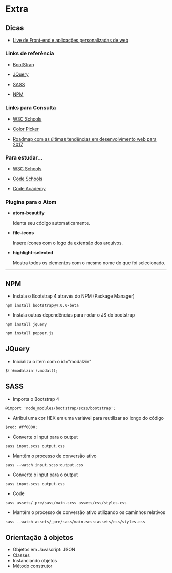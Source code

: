 # Extra

## Dicas

* [Live de Front-end e aplicações personalizadas de web](https://www.facebook.com/mastertech.tech/videos/1743943105907692/)

### Links de referência

* [BootStrap](https://getbootstrap.com/)

* [JQuery](https://jquery.com/)

* [SASS](http://sass-lang.com/)

* [NPM](https://www.npmjs.com/)

### Links para Consulta

* [W3C Schools](https://www.w3schools.com/)

* [Color Picker](https://www.google.com.br/search?q=color+picker)

* [Roadmap com as últimas tendências em desenvolvimento web para 2017](https://github.com/kamranahmedse/developer-roadmap)

### Para estudar...

* [W3C Schools](https://www.w3schools.com/)

* [Code Schools](https://www.codeschool.com/)

* [Code Academy](https://www.codecademy.com/)

### Plugins para o Atom

* **atom-beautify**

  Identa seu código automaticamente.

* **file-icons**

  Insere ícones com o logo da extensão dos arquivos.

* **highlight-selected**

  Mostra todos os elementos com o mesmo nome do que foi selecionado.

---

## NPM

* Instala o Bootstrap 4 através do NPM \(Package Manager\)

```
npm install bootstrap@4.0.0-beta
```

* Instala outras dependências para rodar o JS do bootstrap

```
npm install jquery

npm install popper.js
```

## JQuery

* Inicializa o item com o id="modalzin"

```
$('#modalzin').modal();
```

## SASS

* Importa o Bootstrap 4

`@import 'node_modules/bootstrap/scss/bootstrap';`

* Atribui uma cor HEX em uma variável para reutilizar ao longo do código

`$red: #ff0000;`

* Converte o input para o output

`sass input.scss output.css`

* Mantêm o processo de conversão ativo

`sass --watch input.scss:output.css`

* Converte o input para o output

`sass input.scss output.css`

* Code

`sass assets/_pre/sass/main.scss assets/css/styles.css`

* Mantêm o processo de conversão ativo utilizando os caminhos relativos

`sass --watch assets/_pre/sass/main.scss:assets/css/styles.css`

## Orientação à objetos

* Objetos em Javascript: JSON
* Classes
* Instanciando objetos
* Método construtor



